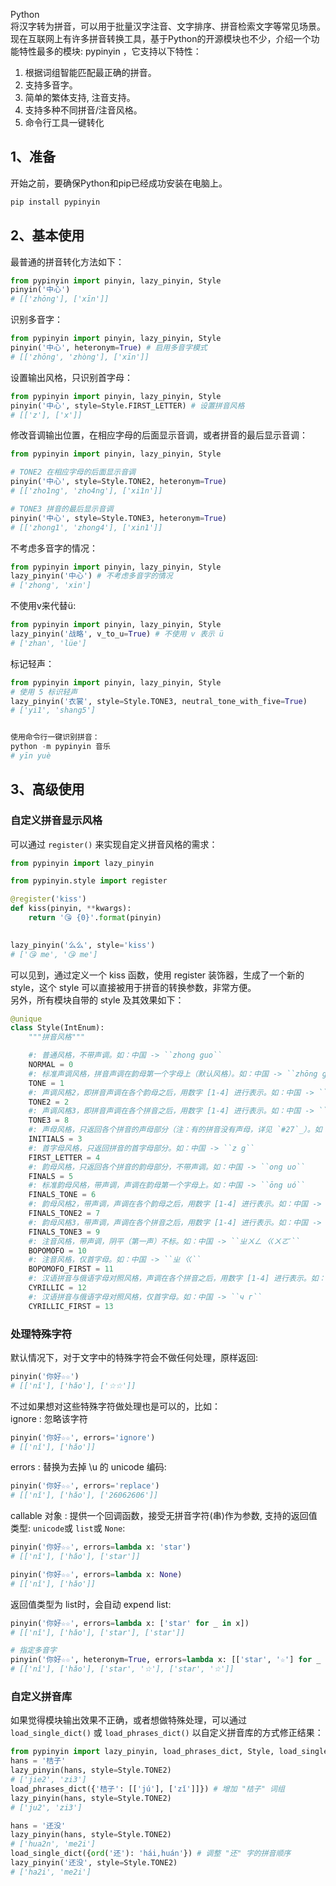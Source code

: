 Python<br />将汉字转为拼音，可以用于批量汉字注音、文字排序、拼音检索文字等常见场景。<br />现在互联网上有许多拼音转换工具，基于Python的开源模块也不少，介绍一个功能特性最多的模块:  pypinyin ，它支持以下特性：

1. 根据词组智能匹配最正确的拼音。
2. 支持多音字。
3. 简单的繁体支持, 注音支持。
4. 支持多种不同拼音/注音风格。
5. 命令行工具一键转化
<a name="yUSMs"></a>
## 1、准备
开始之前，要确保Python和pip已经成功安装在电脑上。
```bash
pip install pypinyin
```
<a name="GLSyx"></a>
## 2、基本使用
最普通的拼音转化方法如下：
```python
from pypinyin import pinyin, lazy_pinyin, Style
pinyin('中心')
# [['zhōng'], ['xīn']]
```
识别多音字：
```python
from pypinyin import pinyin, lazy_pinyin, Style
pinyin('中心', heteronym=True) # 启用多音字模式
# [['zhōng', 'zhòng'], ['xīn']]
```
设置输出风格，只识别首字母：
```python
from pypinyin import pinyin, lazy_pinyin, Style
pinyin('中心', style=Style.FIRST_LETTER) # 设置拼音风格
# [['z'], ['x']]
```
修改音调输出位置，在相应字母的后面显示音调，或者拼音的最后显示音调：
```python
from pypinyin import pinyin, lazy_pinyin, Style

# TONE2 在相应字母的后面显示音调
pinyin('中心', style=Style.TONE2, heteronym=True)
# [['zho1ng', 'zho4ng'], ['xi1n']]

# TONE3 拼音的最后显示音调
pinyin('中心', style=Style.TONE3, heteronym=True)
# [['zhong1', 'zhong4'], ['xin1']]
```
不考虑多音字的情况：
```python
from pypinyin import pinyin, lazy_pinyin, Style
lazy_pinyin('中心') # 不考虑多音字的情况
# ['zhong', 'xin']
```
不使用v来代替ü:
```python
from pypinyin import pinyin, lazy_pinyin, Style
lazy_pinyin('战略', v_to_u=True) # 不使用 v 表示 ü
# ['zhan', 'lüe']
```
标记轻声：
```python
from pypinyin import pinyin, lazy_pinyin, Style
# 使用 5 标识轻声
lazy_pinyin('衣裳', style=Style.TONE3, neutral_tone_with_five=True)
# ['yi1', 'shang5']


使用命令行一键识别拼音：
python -m pypinyin 音乐
# yīn yuè
```
<a name="jcubj"></a>
## 3、高级使用
<a name="QkloZ"></a>
### 自定义拼音显示风格
可以通过 `register()` 来实现自定义拼音风格的需求：
```python
from pypinyin import lazy_pinyin

from pypinyin.style import register

@register('kiss')
def kiss(pinyin, **kwargs):
    return '😘 {0}'.format(pinyin)

  
lazy_pinyin('么么', style='kiss')
# ['😘 me', '😘 me']
```
可以见到，通过定义一个 kiss 函数，使用 register 装饰器，生成了一个新的 style，这个 style 可以直接被用于拼音的转换参数，非常方便。<br />另外，所有模块自带的 style 及其效果如下：
```python
@unique
class Style(IntEnum):
    """拼音风格"""

    #: 普通风格，不带声调。如：中国 -> ``zhong guo``
    NORMAL = 0
    #: 标准声调风格，拼音声调在韵母第一个字母上（默认风格）。如：中国 -> ``zhōng guó``
    TONE = 1
    #: 声调风格2，即拼音声调在各个韵母之后，用数字 [1-4] 进行表示。如：中国 -> ``zho1ng guo2``
    TONE2 = 2
    #: 声调风格3，即拼音声调在各个拼音之后，用数字 [1-4] 进行表示。如：中国 -> ``zhong1 guo2``
    TONE3 = 8
    #: 声母风格，只返回各个拼音的声母部分（注：有的拼音没有声母，详见 `#27`_）。如：中国 -> ``zh g``
    INITIALS = 3
    #: 首字母风格，只返回拼音的首字母部分。如：中国 -> ``z g``
    FIRST_LETTER = 4
    #: 韵母风格，只返回各个拼音的韵母部分，不带声调。如：中国 -> ``ong uo``
    FINALS = 5
    #: 标准韵母风格，带声调，声调在韵母第一个字母上。如：中国 -> ``ōng uó``
    FINALS_TONE = 6
    #: 韵母风格2，带声调，声调在各个韵母之后，用数字 [1-4] 进行表示。如：中国 -> ``o1ng uo2``
    FINALS_TONE2 = 7
    #: 韵母风格3，带声调，声调在各个拼音之后，用数字 [1-4] 进行表示。如：中国 -> ``ong1 uo2``
    FINALS_TONE3 = 9
    #: 注音风格，带声调，阴平（第一声）不标。如：中国 -> ``ㄓㄨㄥ ㄍㄨㄛˊ``
    BOPOMOFO = 10
    #: 注音风格，仅首字母。如：中国 -> ``ㄓ ㄍ``
    BOPOMOFO_FIRST = 11
    #: 汉语拼音与俄语字母对照风格，声调在各个拼音之后，用数字 [1-4] 进行表示。如：中国 -> ``чжун1 го2``
    CYRILLIC = 12
    #: 汉语拼音与俄语字母对照风格，仅首字母。如：中国 -> ``ч г``
    CYRILLIC_FIRST = 13
```
<a name="aI1Cf"></a>
### 处理特殊字符
默认情况下，对于文字中的特殊字符会不做任何处理，原样返回:
```python
pinyin('你好☆☆')
# [['nǐ'], ['hǎo'], ['☆☆']]
```
不过如果想对这些特殊字符做处理也是可以的，比如：<br />ignore  : 忽略该字符
```python
pinyin('你好☆☆', errors='ignore')
# [['nǐ'], ['hǎo']]
```
errors : 替换为去掉  \u  的 unicode 编码:
```python
pinyin('你好☆☆', errors='replace')
# [['nǐ'], ['hǎo'], ['26062606']]
```
callable 对象  : 提供一个回调函数，接受无拼音字符(串)作为参数, 支持的返回值类型:  `unicode`或 `list`或 `None`:
```python
pinyin('你好☆☆', errors=lambda x: 'star')
# [['nǐ'], ['hǎo'], ['star']]

pinyin('你好☆☆', errors=lambda x: None)
# [['nǐ'], ['hǎo']]
```
返回值类型为 list时，会自动 expend list:
```python
pinyin('你好☆☆', errors=lambda x: ['star' for _ in x])
# [['nǐ'], ['hǎo'], ['star'], ['star']]

# 指定多音字
pinyin('你好☆☆', heteronym=True, errors=lambda x: [['star', '☆'] for _ in x])
# [['nǐ'], ['hǎo'], ['star', '☆'], ['star', '☆']]
```
<a name="z0qe2"></a>
### 自定义拼音库
如果觉得模块输出效果不正确，或者想做特殊处理，可以通过  `load_single_dict()` 或  `load_phrases_dict()`  以自定义拼音库的方式修正结果：
```python
from pypinyin import lazy_pinyin, load_phrases_dict, Style, load_single_dict
hans = '桔子'
lazy_pinyin(hans, style=Style.TONE2)
# ['jie2', 'zi3']
load_phrases_dict({'桔子': [['jú'], ['zǐ']]}) # 增加 "桔子" 词组
lazy_pinyin(hans, style=Style.TONE2)
# ['ju2', 'zi3']

hans = '还没'
lazy_pinyin(hans, style=Style.TONE2)
# ['hua2n', 'me2i']
load_single_dict({ord('还'): 'hái,huán'}) # 调整 "还" 字的拼音顺序
lazy_pinyin('还没', style=Style.TONE2)
# ['ha2i', 'me2i']
```
